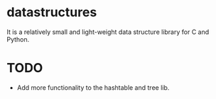 # datastructures
It is a relatively small and light-weight data structure library for C and Python.

# TODO
- Add more functionality to the hashtable and tree lib.
